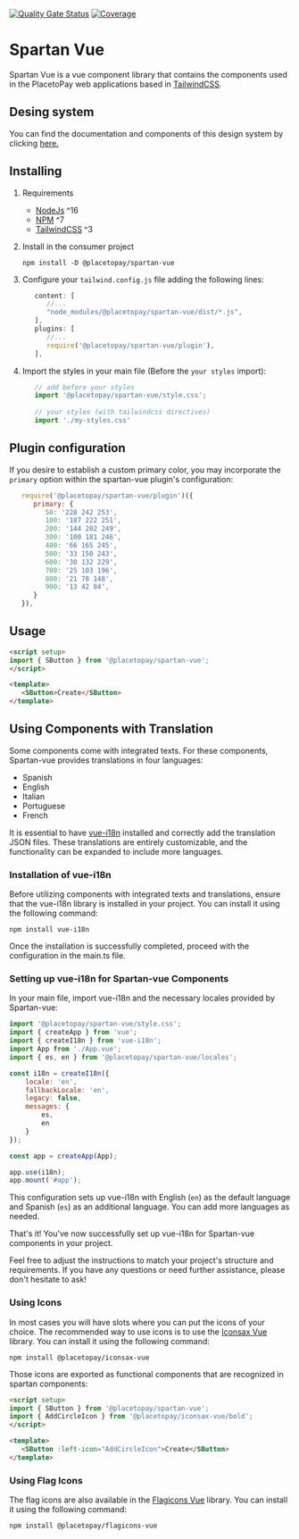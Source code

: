 [![Quality Gate Status](https://sonarcloud.io/api/project_badges/measure?project=placetopay_spartan-vue&metric=alert_status&token=fb77dbc4368cf6758b6ed36b978beb2deb53a824)](https://sonarcloud.io/summary/new_code?id=placetopay_spartan-vue)
[![Coverage](https://sonarcloud.io/api/project_badges/measure?project=placetopay_spartan-vue&metric=coverage&token=fb77dbc4368cf6758b6ed36b978beb2deb53a824)](https://sonarcloud.io/summary/new_code?id=placetopay_spartan-vue)

# Spartan Vue
Spartan Vue is a vue component library that contains the components used in the PlacetoPay web applications based in [TailwindCSS](https://tailwindcss.com/).

## Desing system
You can find the documentation and components of this design system by clicking [here.](https://develop--646e732a14dfaa707ad59b33.chromatic.com/)

## Installing
1. Requirements

   - [NodeJs](https://nodejs.org/es/) ^16 
   - [NPM](https://www.npmjs.com/) ^7
   - [TailwindCSS](https://tailwindcss.com/) ^3

2. Install in the consumer project

   ```shell
   npm install -D @placetopay/spartan-vue
   ```

3. Configure your `tailwind.config.js` file adding the following lines:

   ```javascript
      content: [
         //...
         "node_modules/@placetopay/spartan-vue/dist/*.js",
      ],
      plugins: [
         //...
         require('@placetopay/spartan-vue/plugin'),
      ],
   ```

4. Import the styles in your main file (Before the `your styles` import):

   ```javascript
      // add before your styles
      import '@placetopay/spartan-vue/style.css';
      
      // your styles (with tailwindcss directives)
      import './my-styles.css'
   ```

## Plugin configuration
If you desire to establish a custom primary color, you may incorporate the `primary` option within the spartan-vue plugin's configuration:

   ```javascript
      require('@placetopay/spartan-vue/plugin')({
         primary: {
            50: '228 242 253',
            100: '187 222 251',
            200: '144 202 249',
            300: '100 181 246',
            400: '66 165 245',
            500: '33 150 243',
            600: '30 132 229',
            700: '25 103 196',
            800: '21 78 148',
            900: '13 42 84',
         }
      }),
   ```

## Usage
```html
<script setup>
import { SButton } from '@placetopay/spartan-vue';
</script>

<template>
   <SButton>Create</SButton>
</template>
```

## Using Components with Translation
Some components come with integrated texts. For these components, Spartan-vue provides translations in four languages:
- Spanish
- English
- Italian
- Portuguese
- French

It is essential to have [vue-i18n](https://vue-i18n.intlify.dev/) installed and correctly add the translation JSON files. These translations are entirely customizable, and the functionality can be expanded to include more languages.

### Installation of vue-i18n
Before utilizing components with integrated texts and translations, ensure that the vue-i18n library is installed in your project. You can install it using the following command:

```shell
npm install vue-i18n
```

Once the installation is successfully completed, proceed with the configuration in the main.ts file.

### Setting up vue-i18n for Spartan-vue Components
In your main file, import vue-i18n and the necessary locales provided by Spartan-vue:

```javascript
import '@placetopay/spartan-vue/style.css';
import { createApp } from 'vue';
import { createI18n } from 'vue-i18n';
import App from './App.vue';
import { es, en } from '@placetopay/spartan-vue/locales';

const i18n = createI18n({
    locale: 'en',
    fallbackLocale: 'en',
    legacy: false,
    messages: {
        es,
        en 
    }
});

const app = createApp(App);

app.use(i18n);
app.mount('#app');
```

This configuration sets up vue-i18n with English (`en`) as the default language and Spanish (`es`) as an additional language. You can add more languages as needed.

That's it! You've now successfully set up vue-i18n for Spartan-vue components in your project.

Feel free to adjust the instructions to match your project's structure and requirements. If you have any questions or need further assistance, please don't hesitate to ask!

### Using Icons
In most cases you will have slots where you can put the icons of your choice. The recommended way to use icons is to use the [Iconsax Vue](https://placetopay-org.github.io/iconsax-vue/) library. You can install it using the following command:

```shell
npm install @placetopay/iconsax-vue
```

Those icons are exported as functional components that are recognized in spartan components:

```html
<script setup>
import { SButton } from '@placetopay/spartan-vue';
import { AddCircleIcon } from '@placetopay/iconsax-vue/bold';
</script>

<template>
   <SButton :left-icon="AddCircleIcon">Create</SButton>
</template>
```

### Using Flag Icons
The flag icons are also available in the [Flagicons Vue](https://placetopay-org.github.io/flagicons-vue/) library. You can install it using the following command:

```shell
npm install @placetopay/flagicons-vue
```
